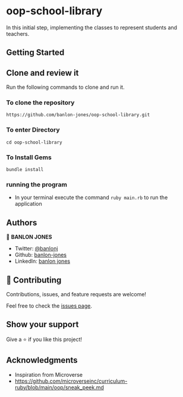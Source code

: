 # oop-school-library


In this initial step, implementing the classes to represent students and teachers.
## Getting Started

## Clone and review it

Run the following commands to clone and run it.

### To clone the repository

`https://github.com/banlon-jones/oop-school-library.git`

### To enter Directory

`cd oop-school-library`

### To Install Gems

`bundle install`
### running the program
- In your terminal execute the command `ruby main.rb` to run the application


## Authors

👤 **BANLON JONES**
- Twitter: [@banlonj](https://twitter.com/banlonjones)
- Github: [banlon-jones](https://github.com/banlon-jones)
- LinkedIn: [banlon jones](https://www.linkedin.com/in/banlon-jones-b0205812a)

## 🤝 Contributing

Contributions, issues, and feature requests are welcome!

Feel free to check the [issues page](https://github.com/banlon-jones/oop-school-library/issues).

## Show your support

Give a ⭐️ if you like this project!

## Acknowledgments

- Inspiration from Microverse
- https://github.com/microverseinc/curriculum-ruby/blob/main/oop/sneak_peek.md


